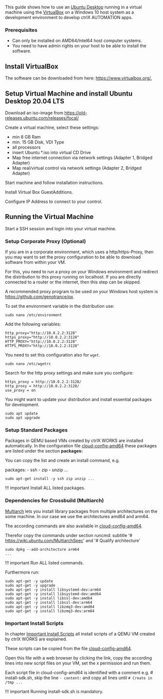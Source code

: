 This guide shows how to use an [Ubuntu Desktop](https://ubuntu.com/desktop/developers) running in a virtual machine using the [VirtualBox](https://www.virtualbox.org/) on a Windows 10 host system as a development environment to develop ctrlX AUTOMATION apps.

### Prerequisites

* Can only be installed on AMD64/Intel64 host computer systems.
* You need to have admin rights on your host to be able to install the software.

## Install VirtualBox

The software can be downloaded from here: <https://www.virtualbox.org/.>

## Setup Virtual Machine and install Ubuntu Desktop 20.04 LTS

Download an iso-image from <https://old-releases.ubuntu.com/releases/focal/>

Create a virtual machine, select these settings:

* min 8 GB Ram
* min. 15 GB Disk, VDI Type
* all processors
* insert Ubuntu *.iso into virtual CD Drive
* Map free internet connection via network settings (Adapter 1, Bridged Adapter)
* Map real/virtual control via network settings (Adapter 2, Bridged Adapter)

Start machine and follow installation instructions.

Install Virtual Box GuestAdditions.

Configure IP Address to connect to your control.

## Running the Virtual Machine

Start a SSH session and login into your virtual machine.

### Setup Corporate Proxy (Optional)

If you are in a corporate environment, which uses a http/https-Proxy, then you may want to set the proxy configuration to be able to download software from within your VM.

For this, you need to run a proxy on your Windows environment and redirect the distribution to this proxy running on localhost. If you are directly connected to a router or the internet, then this step can be skipped.

A recommended proxy program to be used on your Windows host system is <https://github.com/genotrance/px>.

To set the environment variable in the distribution use:

    sudo nano /etc/environment

Add the following variables:

    http_proxy="http://10.0.2.2:3128"
    https_proxy="http://10.0.2.2:3128"
    HTTP_PROXY="http://10.0.2.2:3128"
    HTTPS_PROXY="http://10.0.2.2:3128"

You need to set this configuration also for `wget`.

    sudo nano /etc/wgetrc

Search for the http proxy settings and make sure you configure:

    https_proxy = http://10.0.2.2:3128/
    http_proxy = http://10.0.2.2:3128/
    use_proxy = on

You might want to update your distribution and install essential packages for development.

    sudo apt update
    sudo apt upgrade

### Setup Standard Packages

Packages in QEMU based VMs created by ctrlX WORKS are installed automatically. In the configuration file [cloud-config-amd64](https://github.com/boschrexroth/ctrlx-automation-sdk/blob/main/scripts/environment/cloud-config-amd64) these packages are listed under the section __packages:__

You can copy the list and create an install command, e.g.

packages: - ssh - zip - unzip ...

    sudo apt-get install -y ssh zip unzip ...

!!! important
    Install ALL listed packages.

### Dependencies for Crossbuild (Multiarch)

[Multiarch](https://wiki.ubuntu.com/MultiarchSpec) lets you install library packages from multiple architectures on the some machine. In our case we use the architectures amd64 and arm64.

The according commands are also available in [cloud-config-amd64](https://github.com/boschrexroth/ctrlx-automation-sdk/blob/main/scripts/environment/cloud-config-amd64).

Therefor copy the commands under section runcmd: subtitle '# https://wiki.ubuntu.com/MultiarchSpec' and '# Qualify architecture'

    sudo dpkg --add-architecture arm64
    ...

!!! important
    Run ALL listed commands.

Furthermore run:

    sudo apt-get -y update
    sudo apt-get -y upgrade
    sudo apt-get -y install libsystemd-dev:arm64
    sudo apt-get -y install libsystemd-dev:amd64
    sudo apt-get -y install libssl-dev:amd64
    sudo apt-get -y install libssl-dev:arm64
    sudo apt-get -y install libzmq3-dev:amd64
    sudo apt-get -y install libzmq3-dev:arm64

### Important Install Scripts

In chapter [Important Install Scripts](install-scripts.md) all install scripts of a QEMU VM created by ctrlX WORKS are explained.

These scripts can be copied from the file [cloud-config-amd64](https://github.com/boschrexroth/ctrlx-automation-sdk/blob/main/scripts/environment/cloud-config-amd64).

Open this file with a web browser by clicking the link, copy the according lines into new script files on your VM, set the x permission and run them.

Each script file in cloud-config-amd64 is identified with a comment e.g. # install-sdk.sh, skip the line `- content:` and copy all lines until `# Create in /tmp ...`

!!! important
    Running install-sdk.sh is mandatory.
